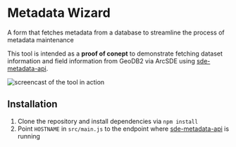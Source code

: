 # Metadata Wizard
A form that fetches metadata from a database to streamline the process of metadata maintenance

This tool is intended as a **proof of conept** to demonstrate fetching dataset information and
field information from GeoDB2 via ArcSDE using [sde-metadata-api](https://github.com/timwis/sde-metadata-api).

![screencast of the tool in action](http://i.imgur.com/QvAqett.gifv)

## Installation
1. Clone the repository and install dependencies via `npm install`
2. Point `HOSTNAME` in `src/main.js` to the endpoint where [sde-metadata-api](https://github.com/timwis/sde-metadata-api) is running

